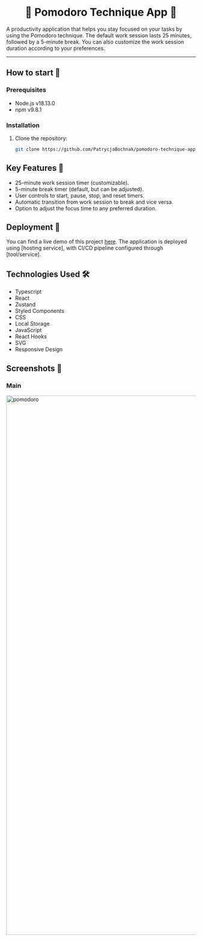 <h1 align="center"> 🍅 Pomodoro Technique App 🍅 </h1>
A productivity application that helps you stay focused on your tasks by using the Pomodoro technique. The default work session lasts 25 minutes, followed by a 5-minute break. You can also customize the work session duration according to your preferences.

---

## How to start 🚀

### Prerequisites
- Node.js v18.13.0
- npm v9.8.1
### Installation

1. Clone the repository:
   ```bash
   git clone https://github.com/PatrycjaBochnak/pomodoro-technique-app.git
   
## Key Features 📝
- 25-minute work session timer (customizable).
- 5-minute break timer (default, but can be adjusted).
- User controls to start, pause, stop, and reset timers.
- Automatic transition from work session to break and vice versa.
- Option to adjust the focus time to any preferred duration.

## Deployment 🚀
 You can find a live demo of this project [here](https://your-live-demo-link.com). The application is deployed using [hosting service], with CI/CD pipeline configured through [tool/service].

## Technologies Used 🛠️
- Typescript
- React
- Zustand
- Styled Components
- CSS
- Local Storage
- JavaScript
- React Hooks
- SVG
- Responsive Design

## Screenshots 📸 
### Main
<img width="1432" alt="pomodoro" src="https://github.com/user-attachments/assets/87e9786e-eb12-45d1-bd95-05937cf58ff9">
